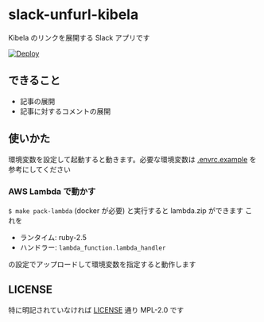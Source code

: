 # slack-unfurl-kibela

Kibela のリンクを展開する Slack アプリです

[![Deploy](https://www.herokucdn.com/deploy/button.svg)](https://heroku.com/deploy)

できること
---
- 記事の展開
- 記事に対するコメントの展開

使いかた
---
環境変数を設定して起動すると動きます。必要な環境変数は [.envrc.example](./.envrc.example) を参考にしてください

### AWS Lambda で動かす

`$ make pack-lambda` (docker が必要) と実行すると lambda.zip ができます
これを

- ランタイム: ruby-2.5
- ハンドラー: `lambda_function.lambda_handler`

の設定でアップロードして環境変数を指定すると動作します

LICENSE
---
特に明記されていなければ [LICENSE](./LICENSE) 通り MPL-2.0 です
